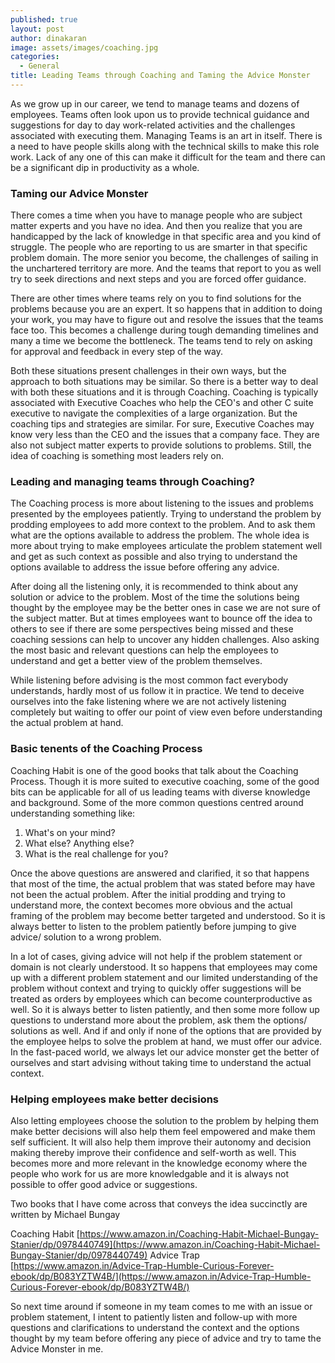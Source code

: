 ```yaml
---
published: true
layout: post
author: dinakaran
image: assets/images/coaching.jpg
categories:
  - General
title: Leading Teams through Coaching and Taming the Advice Monster
---
```


As we grow up in our career, we tend to manage teams and dozens of employees. Teams often look upon us to provide technical guidance and suggestions for day to day work-related activities and the challenges associated with executing them. Managing Teams is an art in itself. There is a need to have people skills along with the technical skills to make this role work. Lack of any one of this can make it difficult for the team and there can be a significant dip in productivity as a whole.

### Taming  our Advice Monster 

There comes a time when you have to manage people who are subject matter experts and you have no idea. And then you realize that you are handicapped by the lack of knowledge in that specific area and you kind of struggle. The people who are reporting to us are smarter in that specific problem domain. The more senior you become, the challenges of sailing in the unchartered territory are more. And the teams that report to you as well try to seek directions and next steps and you are forced offer guidance.

There are other times where teams rely on you to find solutions for the problems because you are an expert. It so happens that in addition to doing your work, you may have to figure out and resolve the issues that the teams face too. This becomes a challenge during tough demanding timelines and many a time we become the bottleneck. The teams tend to rely on asking for approval and feedback in every step of the way.

Both these situations present challenges in their own ways, but the approach to both situations may be similar. So there is a better way to deal with both these situations and it is through Coaching. Coaching is typically associated with Executive Coaches who help the CEO's and other C suite executive to navigate the complexities of a large organization. But the coaching tips and strategies are similar. For sure, Executive Coaches may know very less than the CEO and the issues that a company face. They are also not subject matter experts to provide solutions to problems. Still, the idea of coaching is something most leaders rely on. 

### Leading and managing teams through Coaching?

The Coaching process is more about listening to the issues and problems presented by the employees patiently. Trying to understand the problem by prodding employees to add more context to the problem. And to ask them what are the options available to address the problem. The whole idea is more about trying to make employees articulate the problem statement well and get as such context as possible and also trying to understand the options available to address the issue before offering any advice.

After doing all the listening only, it is recommended to think about any solution or advice to the problem. Most of the time the solutions being thought by the employee may be the better ones in case we are not sure of the subject matter. But at times employees want to bounce off the idea to others to see if there are some perspectives being missed and these coaching sessions can help to uncover any hidden challenges. Also asking the most basic and relevant questions can help the employees to understand and get a better view of the problem themselves. 

While listening before advising is the most common fact everybody understands, hardly most of us follow it in practice. We tend to deceive ourselves into the fake listening where we are not actively listening completely but waiting to offer our point of view even before understanding the actual problem at hand.

### Basic tenents of the Coaching Process 

Coaching Habit is one of the good books that talk about the Coaching Process. Though it is more suited to executive coaching, some of the good bits can be applicable for all of us leading teams with diverse knowledge and background. Some of the more common questions centred around understanding something like: 

1. What's on your mind? 
2. What else? Anything else?
3. What is the real challenge for you? 


Once the above questions are answered and clarified, it so that happens that most of the time, the actual problem that was stated before may have not been the actual problem. After the initial prodding and trying to understand more, the context becomes more obvious and the actual framing of the problem may become better targeted and understood. So it is always better to listen to the problem patiently before jumping to give advice/ solution to a wrong problem.

In a lot of cases, giving advice will not help if the problem statement or domain is not clearly understood. It so happens that employees may come up with a different problem statement and our limited understanding of the problem without context and trying to quickly offer suggestions will be treated as orders by employees which can become counterproductive as well. So it is always better to listen patiently, and then some more follow up questions to understand more about the problem, ask them the options/ solutions as well. And if and only if none of the options that are provided by the employee helps to solve the problem at hand, we must offer our advice. In the fast-paced world, we always let our advice monster get the better of ourselves and start advising without taking time to understand the actual context.

### Helping employees make better decisions 

Also letting employees choose the solution to the problem by helping them make better decisions will also help them feel empowered and make them self sufficient. It will also help them improve their autonomy and decision making thereby improve their confidence and self-worth as well. This becomes more and more relevant in the knowledge economy where the people who work for us are more knowledgable and it is always not possible to offer good advice or suggestions.

Two books that I have come across that conveys the idea succinctly are written by Michael Bungay 

Coaching Habit   [https://www.amazon.in/Coaching-Habit-Michael-Bungay-Stanier/dp/0978440749](https://www.amazon.in/Coaching-Habit-Michael-Bungay-Stanier/dp/0978440749)
Advice Trap  [https://www.amazon.in/Advice-Trap-Humble-Curious-Forever-ebook/dp/B083YZTW4B/](https://www.amazon.in/Advice-Trap-Humble-Curious-Forever-ebook/dp/B083YZTW4B/)

So next time around if someone in my team comes to me with an issue or problem statement,  I intent to patiently listen and follow-up with more questions and clarifications to understand the context and the options thought by my team before offering any piece of advice and try to tame the Advice Monster in me.
